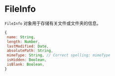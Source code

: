 # FileInfo

`FileInfo` 对象用于存储有关文件或文件夹的信息。

```javascript
{
 name: String,
 length: Number,
 lastModified: Date,
 absolutePath: String,
 mimeType: String, // Correct spelling: mimeType
 isHidden: Boolean,
 isBlank: Boolean,
}
```
